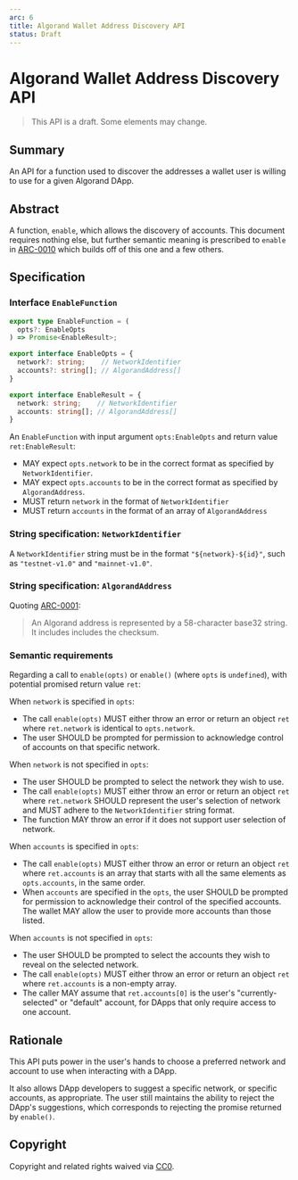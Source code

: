 ```yaml
---
arc: 6
title: Algorand Wallet Address Discovery API
status: Draft
---
```


# Algorand Wallet Address Discovery API

> This API is a draft.
> Some elements may change.

## Summary

An API for a function used to discover the addresses a wallet user is willing to use for a given Algorand DApp.

## Abstract

A function, `enable`, which allows the discovery of accounts. This document requires nothing else, but further semantic meaning is prescribed to `enable` in [ARC-0010](ARC-0010.md) which builds off of this one and a few others.

## Specification

### Interface `EnableFunction`

```ts
export type EnableFunction = (
  opts?: EnableOpts
) => Promise<EnableResult>;

export interface EnableOpts = {
  network?: string;    // NetworkIdentifier
  accounts?: string[]; // AlgorandAddress[]
}

export interface EnableResult = {
  network: string;    // NetworkIdentifier
  accounts: string[]; // AlgorandAddress[]
}
```

An `EnableFunction` with input argument `opts:EnableOpts` and return value `ret:EnableResult`:

* MAY expect `opts.network` to be in the correct format as specified by `NetworkIdentifier`.
* MAY expect `opts.accounts` to be in the correct format as specified by `AlgorandAddress`.
* MUST return `network` in the format of `NetworkIdentifier`
* MUST return `accounts` in the format of an array of `AlgorandAddress`

### String specification: `NetworkIdentifier`

A `NetworkIdentifier` string must be in the format `"${network}-${id}"`, such as `"testnet-v1.0"` and `"mainnet-v1.0"`.

### String specification: `AlgorandAddress`

Quoting [ARC-0001](ARC-0001.md):

> An Algorand address is represented by a 58-character base32 string. It includes includes the checksum.

### Semantic requirements

Regarding a call to `enable(opts)` or `enable()` (where `opts` is `undefined`), with potential promised return value `ret`:

When `network` is specified in `opts`:

* The call `enable(opts)` MUST either throw an error or return an object `ret` where `ret.network` is identical to `opts.network`.
* The user SHOULD be prompted for permission to acknowledge control of accounts on that specific network.

When `network` is not specified in `opts`:

* The user SHOULD be prompted to select the network they wish to use.
* The call `enable(opts)` MUST either throw an error or return an object `ret` where `ret.network` SHOULD represent the user's selection of network and MUST adhere to the `NetworkIdentifier` string format.
* The function MAY throw an error if it does not support user selection of network.

When `accounts` is specified in `opts`:

* The call `enable(opts)` MUST either throw an error or return an object `ret` where `ret.accounts` is an array that starts with all the same elements as `opts.accounts`, in the same order.
* When `accounts` are specified in the `opts`, the user SHOULD be prompted for permission to acknowledge their control of the specified accounts. The wallet MAY allow the user to provide more accounts than those listed.

When `accounts` is not specified in `opts`:

* The user SHOULD be prompted to select the accounts they wish to reveal on the selected network.
* The call `enable(opts)` MUST either throw an error or return an object `ret` where `ret.accounts` is a non-empty array.
* The caller MAY assume that `ret.accounts[0]` is the user's "currently-selected" or "default" account, for DApps that only require access to one account.

## Rationale

This API puts power in the user's hands to choose a preferred network and account to use when interacting with a DApp.

It also allows DApp developers to suggest a specific network, or specific accounts, as appropriate. The user still maintains the ability to reject the DApp's suggestions, which corresponds to rejecting the promise returned by `enable()`.

## Copyright

Copyright and related rights waived via [CC0](https://creativecommons.org/publicdomain/zero/1.0/).

